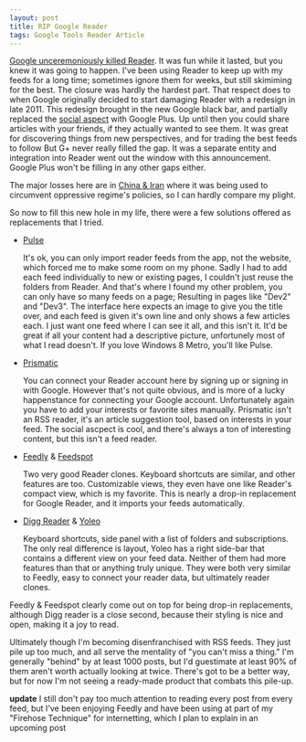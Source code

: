 ```yaml
---
layout: post
title: RIP Google Reader
tags: Google Tools Reader Article
---
```


[Google unceremoniously killed Reader](http://googleblog.blogspot.com/2013/03/a-second-spring-of-cleaning.html).
It was fun while it lasted, but you knew it was going to happen.<!--more-->
I've been using Reader to keep up with my feeds for a long time; sometimes ignore them for weeks, but still skimiming for the best.
The closure was hardly the hardest part.
That respect does to when Google originally decided to start damaging Reader with a redesign in late 2011.
This redesign brought in the new Google black bar, and partially replaced the [social aspect](http://www.buzzfeed.com/robf4/googles-lost-social-network) with Google Plus.
Up until then you could share articles with your friends, if they actually wanted to see them.
It was great for discovering things from new perspectives, and for trading the best feeds to follow But G+ never really filled the gap.
It was a separate entity and integration into Reader went out the window with this announcement.
Google Plus won't be filling in any other gaps either.

The major losses here are in [China &amp; Iran](http://www.techdirt.com/articles/20130314/08462522321/unintended-consequences-google-reader-shutdown-losing-key-tool-to-get-around-censored-internet-iran-china.shtml)
where it was being used to circumvent oppressive regime's policies, so I can hardly compare my plight.

So now to fill this new hole in my life, there were a few solutions offered as replacements that I tried.

* [Pulse](http://pulse.me)

   It's ok, you can only import reader feeds from the app, not the website, which forced me to make some room on my phone.
   Sadly I had to add each feed individually to new or existing pages, I couldn't just reuse the folders from Reader.
   And that's where I found my other problem, you can only have so many feeds on a page; Resulting in pages like "Dev2" and "Dev3".
   The interface here expects an image to give you the title over, and each feed is given it's own line and only shows a few articles each.
   I just want one feed where I can see it all, and this isn't it.
   It'd be great if all your content had a descriptive picture, unfortunely most of what I read doesn't.
   If you love Windows 8 Metro, you'll like Pulse.
* [Prismatic](http://getprismatic.com)

   You can connect your Reader account here by signing up or signing in with Google.
   However that's not quite obvious, and is more of a lucky happenstance for connecting your Google account.
   Unfortunately again you have to add your interests or favorite sites manually.
   Prismatic isn't an RSS reader, it's an article suggestion tool, based on interests in your feed.
   The social ascpect is cool, and there's always a ton of interesting content, but this isn't a feed reader.
* [Feedly](http://www.feedly.com/) &amp; [Feedspot](http://www.feedspot.com)

   Two very good Reader clones. Keyboard shortcuts are similar, and other features are too.
   Customizable views, they even have one like Reader's compact view, which is my favorite.
   This is nearly a drop-in replacement for Google Reader, and it imports your feeds automatically.
* [Digg Reader](https://digg.com/reader/) &amp; [Yoleo](http://yoleoreader.com/)

   Keyboard shortcuts, side panel with a list of folders and subscriptions. The only real difference is layout, Yoleo has a right side-bar that contains a different view on your feed data.
   Neither of them had more features than that or anything truly unique. They were both very similar to Feedly, easy to connect your reader data, but ultimately reader clones.


Feedly &amp; Feedspot clearly come out on top for being drop-in replacements,
although Digg reader is a close second, because their styling is nice and open,
making it a joy to read.

Ultimately though I'm becoming disenfranchised with RSS feeds.
They just pile up too much, and all serve the mentality of "you can't miss a thing."
I'm generally "behind" by at least 1000 posts, but I'd guestimate at least 90% of them aren't worth actually looking at twice.
There's got to be a better way, but for now I'm not seeing a ready-made product that combats this pile-up.


**update** I still don't pay too much attention to reading every post from every
feed, but I've been enjoying Feedly and have been using at part of my "Firehose
Technique" for internetting, which I plan to explain in an upcoming post
